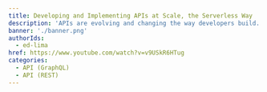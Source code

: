 ```yaml
---
title: Developing and Implementing APIs at Scale, the Serverless Way
description: 'APIs are evolving and changing the way developers build. The technology stack you choose for the APIs that will power your applications need to ensure interoperability, scalability, reliability, security, performance and global reach. AWS offers a number of tools and services that can help not just in creating and operating the APIs, but also in building a community around them.'
banner: './banner.png'
authorIds:
  - ed-lima
href: https://www.youtube.com/watch?v=v9USkR6HTug
categories:
  - API (GraphQL)
  - API (REST)
---
```

